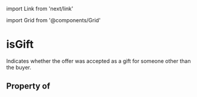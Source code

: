 import Link from 'next/link'
  
import Grid from '@components/Grid'

# isGift

Indicates whether the offer was accepted as a gift for someone other than the buyer.

## Property of



